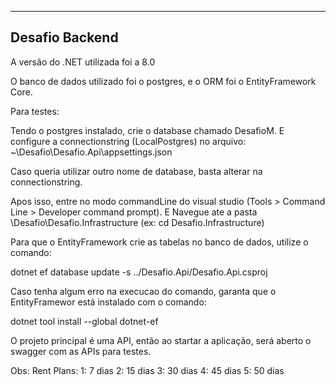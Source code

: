 ------------------
Desafio Backend
------------------

A versão do .NET utilizada foi a 8.0

O banco de dados utilizado foi o postgres, e o ORM foi o EntityFramework Core.

Para testes:

Tendo o postgres instalado, crie o database chamado DesafioM.
E configure a connectionstring (LocalPostgres) no arquivo: ~\Desafio\Desafio.Api\appsettings.json

Caso queria utilizar outro nome de database, basta alterar na connectionstring.

Apos isso, entre no modo commandLine do visual studio (Tools > Command Line > Developer command prompt).
E Navegue ate a pasta \Desafio\Desafio.Infrastructure (ex: cd Desafio.Infrastructure)

Para que o EntityFramework crie as tabelas no banco de dados, utilize o comando:

dotnet ef database update -s ../Desafio.Api/Desafio.Api.csproj

Caso tenha algum erro na execucao do comando, garanta que o EntityFramewor está instalado com o comando:

dotnet tool install --global dotnet-ef

O projeto principal é uma API, então ao startar a aplicação, será aberto o swagger com as APIs para testes.


Obs:
Rent Plans:
1: 7 dias 
2: 15 dias
3: 30 dias
4: 45 dias
5: 50 dias




